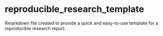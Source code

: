 # reproducible_research_template
Rmarkdown file created to provide a quick and easy-to-use template for a reproducible research report.
